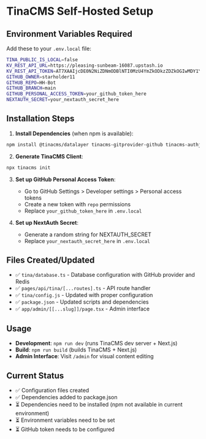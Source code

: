 # TinaCMS Self-Hosted Setup

## Environment Variables Required

Add these to your `.env.local` file:

```bash
TINA_PUBLIC_IS_LOCAL=false
KV_REST_API_URL=https://pleasing-sunbeam-16087.upstash.io
KV_REST_API_TOKEN=AT7XAAIjcDE0N2NiZDNmODBlNTI0MzU4YmZkODkzZDZkOGIwMDY1Y3AxMA
GITHUB_OWNER=starholder11
GITHUB_REPO=HH-Bot
GITHUB_BRANCH=main
GITHUB_PERSONAL_ACCESS_TOKEN=your_github_token_here
NEXTAUTH_SECRET=your_nextauth_secret_here
```

## Installation Steps

1. **Install Dependencies** (when npm is available):
```bash
npm install @tinacms/datalayer tinacms-gitprovider-github tinacms-authjs upstash-redis-level @upstash/redis
```

2. **Generate TinaCMS Client**:
```bash
npx tinacms init
```

3. **Set up GitHub Personal Access Token**:
   - Go to GitHub Settings > Developer settings > Personal access tokens
   - Create a new token with `repo` permissions
   - Replace `your_github_token_here` in `.env.local`

4. **Set up NextAuth Secret**:
   - Generate a random string for NEXTAUTH_SECRET
   - Replace `your_nextauth_secret_here` in `.env.local`

## Files Created/Updated

- ✅ `tina/database.ts` - Database configuration with GitHub provider and Redis
- ✅ `pages/api/tina/[...routes].ts` - API route handler
- ✅ `tina/config.js` - Updated with proper configuration
- ✅ `package.json` - Updated scripts and dependencies
- ✅ `app/admin/[[...slug]]/page.tsx` - Admin interface

## Usage

- **Development**: `npm run dev` (runs TinaCMS dev server + Next.js)
- **Build**: `npm run build` (builds TinaCMS + Next.js)
- **Admin Interface**: Visit `/admin` for visual content editing

## Current Status

- ✅ Configuration files created
- ✅ Dependencies added to package.json
- ⏳ Dependencies need to be installed (npm not available in current environment)
- ⏳ Environment variables need to be set
- ⏳ GitHub token needs to be configured 